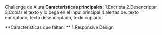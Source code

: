 Challenge de Alura
**Caracteristicas principales:**
1.Encripta
2.Desencriptar
3.Copiar el texto y lo pega en el input principal
4.alertas de: texto encriptado, texto desencriptado, texto copiado

**Caracteristicas que faltan: **
1.Responsive Design
